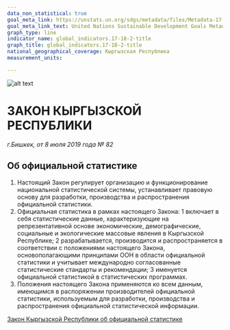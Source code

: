 ```yaml
---
data_non_statistical: true
goal_meta_link: https://unstats.un.org/sdgs/metadata/files/Metadata-17-18-02.pdf
goal_meta_link_text: United Nations Sustainable Development Goals Metadata (pdf 468kB)
graph_type: line
indicator_name: global_indicators.17-18-2-title
graph_title: global_indicators.17-18-2-title
national_geographical_coverage: Кыргызская Республика
measurement_units: 

---
```

 
![alt text](http://www.stat.kg/static/images/logo.png "Logo Title Text 1")

# ЗАКОН КЫРГЫЗСКОЙ РЕСПУБЛИКИ
*г.Бишкек, от 8 июля 2019 года № 82*
## Об официальной статистике

1. Настоящий Закон регулирует организацию и функционирование национальной статистической системы, устанавливает правовую основу для разработки, производства и распространения официальной статистики.
2. Официальная статистика в рамках настоящего Закона:
 1 включает в себя статистические данные, характеризующие на репрезентативной основе экономические, демографические, социальные и экологические массовые явления в Кыргызской Республике;
 2 разрабатывается, производится и распространяется в соответствии с положениями настоящего Закона, основополагающими принципами ООН в области официальной статистики и учитывает международно согласованные статистические стандарты и рекомендации;
 3 именуется официальной статистикой в статистических программах.
3. Положения настоящего Закона применяются ко всем данным, имеющимся в распоряжении производителей официальной статистики, используемым для разработки, производства и распространения официальной статистической информации.

[Закон Кыргызской Республики об официальной статистике](http://www.stat.kg/media/files/2399f49c-47b5-4cc7-ae2a-61f7fce6906f.doc)
